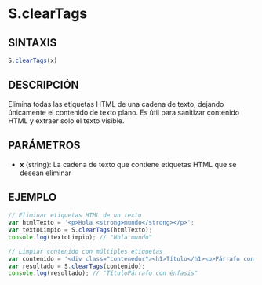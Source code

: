 # S.clearTags

## SINTAXIS
```javascript
S.clearTags(x)
```

## DESCRIPCIÓN
Elimina todas las etiquetas HTML de una cadena de texto, dejando únicamente el contenido de texto plano. Es útil para sanitizar contenido HTML y extraer solo el texto visible.

## PARÁMETROS
- **x** (string): La cadena de texto que contiene etiquetas HTML que se desean eliminar

## EJEMPLO
```javascript
// Eliminar etiquetas HTML de un texto
var htmlTexto = '<p>Hola <strong>mundo</strong></p>';
var textoLimpio = S.clearTags(htmlTexto);
console.log(textoLimpio); // "Hola mundo"

// Limpiar contenido con múltiples etiquetas
var contenido = '<div class="contenedor"><h1>Título</h1><p>Párrafo con <em>énfasis</em></p></div>';
var resultado = S.clearTags(contenido);
console.log(resultado); // "TítuloPárrafo con énfasis"
```